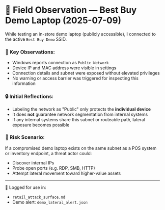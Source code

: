 # 🧾 Field Observation — Best Buy Demo Laptop (2025-07-09)

While testing an in-store demo laptop (publicly accessible), I connected to the active `Best Buy Demo` SSID.

### 🧠 Key Observations:
- Windows reports connection as `Public Network`
- Device IP and MAC address were visible in settings
- Connection details and subnet were exposed without elevated privileges
- No warning or access barrier was triggered for inspecting this information

### 🔒 Initial Reflections:
- Labeling the network as "Public" only protects the **individual device**
- It does **not** guarantee network segmentation from internal systems
- If any internal systems share this subnet or routeable path, lateral exposure becomes possible

### 🧨 Risk Scenario:
If a compromised demo laptop exists on the same subnet as a POS system or inventory endpoint, a threat actor could:
- Discover internal IPs
- Probe open ports (e.g. RDP, SMB, HTTP)
- Attempt lateral movement toward higher-value assets

---

📝 Logged for use in:  
- `retail_attack_surface.md`  
- Demo alert: `demo_lateral_alert.json`

